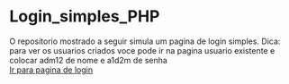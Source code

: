 # Login_simples_PHP
O repositorio mostrado a seguir simula um pagina de login simples. Dica: para ver os usuarios criados voce pode ir na pagina usuario existente e colocar adm12 de nome e a1d2m de senha  
<a href="index.php"> Ir para pagina de login </a>
